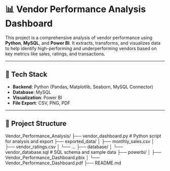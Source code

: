 # 📊 Vendor Performance Analysis Dashboard

This project is a comprehensive analysis of vendor performance using **Python**, **MySQL**, and **Power BI**. It extracts, transforms, and visualizes data to help identify high-performing and underperforming vendors based on key metrics like sales, ratings, and transactions.

---

## 🧰 Tech Stack

- **Backend**: Python (Pandas, Matplotlib, Seaborn, MySQL Connector)
- **Database**: MySQL
- **Visualization**: Power BI
- **File Export**: CSV, PNG, PDF

---

## 📁 Project Structure

Vendor_Performance_Analysis/
├── vendor_dashboard.py # Python script for analysis and export
├── exported_data/
│ ├── monthly_sales.csv
│ ├── vendor_ratings.csv
│ └── ...
├── database/
│ └── vendor_database.sql # SQL schema and sample data 
├── powerbi/
│ ├── Vendor_Performance_Dashboard.pbix
│ └── Vendor_Performance_Dashboard.pdf
├── README.md